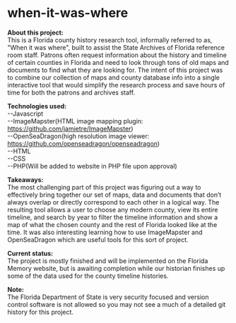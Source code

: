 # when-it-was-where

<b>About this project:</b><br/> 
This is a Florida county history research tool, informally referred to as, "When it was where", built to assist the State Archives of Florida reference room staff. Patrons often request information about the history and timeline of certain counties in Florida and need to look through tons of old maps and documents to find what they are looking for. The intent of this project was to combine our collection of maps and county database info into a single interactive tool that would simplify the research process and save hours of time for both the patrons and archives staff. 

<b>Technologies used:</b><br/> 
--Javascript<br/>
--ImageMapster(HTML image mapping plugin: <a>https://github.com/jamietre/ImageMapster</a>) <br/>
--OpenSeaDragon(high resolution image viewer: <a>https://github.com/openseadragon/openseadragon</a>)<br/>
--HTML<br/>
--CSS<br/>
--PHP(Will be added to website in PHP file upon approval)<br/>

<b>Takeaways:</b><br/> 
The most challenging part of this project was figuring out a way to effectively bring together our set of maps, data and documents that don’t always overlap or directly correspond to each other in a logical way. The resulting tool allows a user to choose any modern county, view its entire timeline, and search by year to filter the timeline information and show a map of what the chosen county and the rest of Florida looked like at the time. It was also interesting learning how to use ImageMapster and OpenSeaDragon which are useful tools for this sort of project.

<b>Current status:</b><br/> 
The project is mostly finished and will be implemented on the Florida Memory website, but is awaiting completion while our historian finishes up some of the data used for the county timeline histories.

<b>Note:</b><br/> 
The Florida Department of State is very security focused and version control software is not allowed so you may not see a much of a detailed git history for this project.
